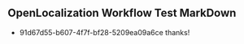 ## OpenLocalization Workflow Test MarkDown
* 91d67d55-b607-4f7f-bf28-5209ea09a6ce thanks!

<!--HONumber=Aug16_HO1-->


